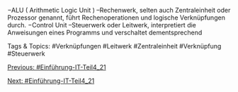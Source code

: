 −ALU ( Arithmetic Logic Unit ) –Rechenwerk, selten auch 
Zentraleinheit oder Prozessor genannt, führt Rechenoperationen 
und logische Verknüpfungen durch.
−Control Unit –Steuerwerk oder Leitwerk, interpretiert die 
Anweisungen eines Programms und verschaltet dementsprechend 

   Tags & Topics:
   #Verknüpfungen
   #Leitwerk
   #Zentraleinheit
   #Verknüpfung
   #Steuerwerk

[Previous: #Einführung-IT-Teil4_21](Einführung-IT-Teil4_21.md)

[Next: #Einführung-IT-Teil4_21](Einführung-IT-Teil4_21.md)